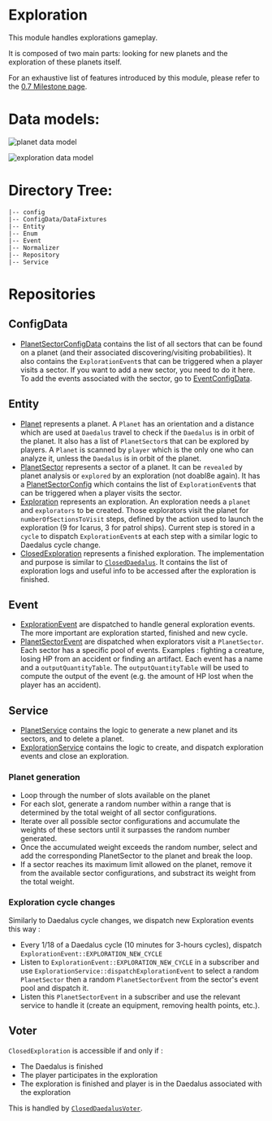 # Exploration
This module handles explorations gameplay. 

It is composed of two main parts: looking for new planets and the exploration of these planets itself.

For an exhaustive list of features introduced by this module, please refer to the [0.7 Milestone page](https://gitlab.com/eternaltwin/mush/mush/-/milestones/17#tab-issues).

# Data models: 

![planet data model](https://gitlab.com/eternaltwin/mush/mush/uploads/ce736c35739eb63002d2ee3da19f7d84/Planets.drawio_3_.svg)

![exploration data model](https://cdn.discordapp.com/attachments/1165002647095496764/1165261833133903932/Screenshot_from_2023-10-21_14-14-21.png?ex=6558aaa6&is=654635a6&hm=b1b472d0225cdf9d64a7adb9c6b89a1ce2b988375e50fce6b6406b2c16d40ed5&)


# Directory Tree:
    |-- config
    |-- ConfigData/DataFixtures
    |-- Entity
    |-- Enum
    |-- Event
    |-- Normalizer
    |-- Repository
    |-- Service

# Repositories

## ConfigData
- [PlanetSectorConfigData](./ConfigData/PlanetSectorConfigData.php) contains the list of all sectors that can be found on a planet (and their associated discovering/visiting probabilities). It also contains the `ExplorationEvent`s that can be triggered when a player visits a sector.
If you want to add a new sector, you need to do it here.
To add the events associated with the sector, go to [EventConfigData](../Game/ConfigData/EventConfigData.php).

## Entity
- [Planet](./Entity/Planet.php) represents a planet. A `Planet` has an orientation and a distance which are used at `Daedalus` travel to check if the `Daedalus` is in orbit of the planet. It also has a list of `PlanetSector`s that can be explored by players. A `Planet` is scanned by `player` which is the only one who can analyze it, unless the `Daedalus` is in orbit of the planet.
- [PlanetSector](./Entity/PlanetSector.php) represents a sector of a planet. It can be `revealed` by planet analysis or `explored` by an exploration (not doabl8e again). It has a [PlanetSectorConfig](./Entity/Config/PlanetSectorConfig.php) which contains the list of `ExplorationEvent`s that can be triggered when a player visits the sector.
- [Exploration](./Entity/Exploration.php) represents an exploration. An exploration needs a `planet` and `explorators` to be created. Those explorators visit the planet for `numberOfSectionsToVisit` steps, defined by the action used to launch the exploration (9 for Icarus, 3 for patrol ships). Current step is stored in a `cycle` to dispatch `ExplorationEvent`s at each step with a similar logic to Daedalus cycle change.
- [ClosedExploration](./Entity/ClosedExploration.php) represents a finished exploration. The implementation and purpose is similar to [`ClosedDaedalus`](../Daedalus/Entity/ClosedDaedalus.php). It contains the list of exploration logs and useful info to be accessed after the exploration is finished.

## Event
- [ExplorationEvent](./Event/ExplorationEvent.php) are dispatched to handle general exploration events. The more important are exploration started, finished and new cycle.
- [PlanetSectorEvent](./Event/PlanetSectorEvent.php) are dispatched when explorators visit a `PlanetSector`. Each sector has a specific pool of events. Examples : fighting a creature, losing HP from an accident or finding an artifact. Each event has a name and a `outputQuantityTable`. The `outputQuantityTable` will be used to compute the output of the event (e.g. the amount of HP lost when the player has an accident).

## Service
- [PlanetService](./Service/PlanetService.php) contains the logic to generate a new planet and its sectors, and to delete a planet.
- [ExplorationService](./Service/ExplorationService.php) contains the logic to create, and dispatch exploration events and close an exploration.

### Planet generation

- Loop through the number of slots available on the planet
- For each slot, generate a random number within a range that is determined by the total weight of all sector configurations.
- Iterate over all possible sector configurations and accumulate the weights of these sectors until it surpasses the random number generated.
- Once the accumulated weight exceeds the random number, select and add the corresponding PlanetSector to the planet and break the loop.
- If a sector reaches its maximum limit allowed on the planet, remove it from the available sector configurations, and substract its weight from the total weight.

### Exploration cycle changes

Similarly to Daedalus cycle changes, we dispatch new Exploration events this way :

- Every 1/18 of a Daedalus cycle (10 minutes for 3-hours cycles), dispatch `ExplorationEvent::EXPLORATION_NEW_CYCLE`
- Listen to `ExplorationEvent::EXPLORATION_NEW_CYCLE` in a subscriber and use `ExplorationService::dispatchExplorationEvent` to select a random `PlanetSector` then a random `PlanetSectorEvent` from the sector's event pool and dispatch it.
- Listen this `PlanetSectorEvent` in a subscriber and use the relevant service to handle it (create an equipment, removing health points, etc.).

## Voter

`ClosedExploration` is accessible if and only if :
- The Daedalus is finished
- The player participates in the exploration
- The exploration is finished and player is in the Daedalus associated with the exploration

This is handled by [`ClosedDaedalusVoter`](./Voter/ClosedExplorationVoter.php).